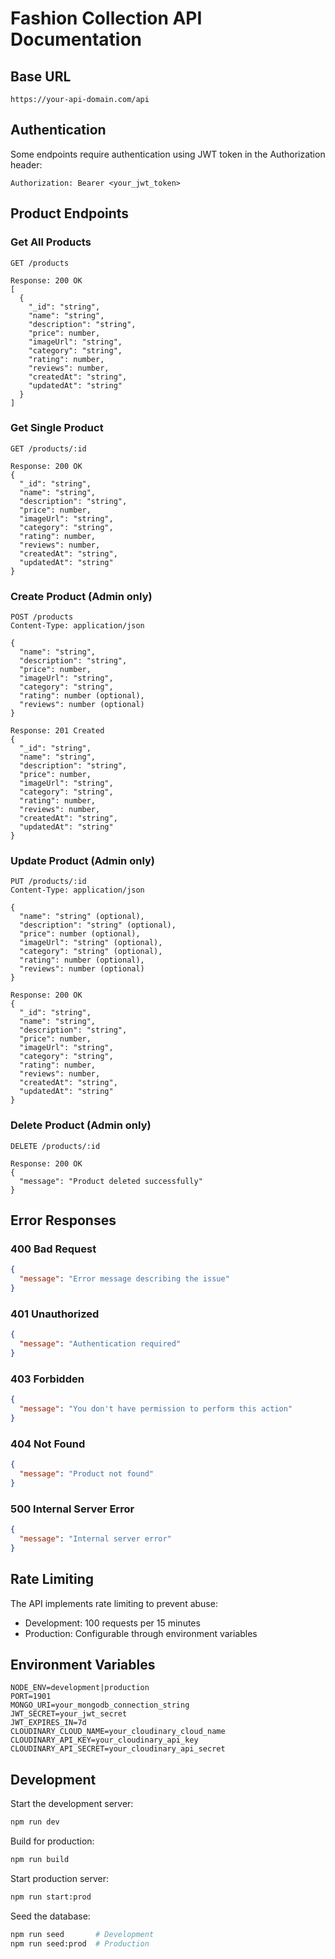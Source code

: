 # Fashion Collection API Documentation

## Base URL

```
https://your-api-domain.com/api
```

## Authentication

Some endpoints require authentication using JWT token in the Authorization header:

```
Authorization: Bearer <your_jwt_token>
```

## Product Endpoints

### Get All Products

```http
GET /products

Response: 200 OK
[
  {
    "_id": "string",
    "name": "string",
    "description": "string",
    "price": number,
    "imageUrl": "string",
    "category": "string",
    "rating": number,
    "reviews": number,
    "createdAt": "string",
    "updatedAt": "string"
  }
]
```

### Get Single Product

```http
GET /products/:id

Response: 200 OK
{
  "_id": "string",
  "name": "string",
  "description": "string",
  "price": number,
  "imageUrl": "string",
  "category": "string",
  "rating": number,
  "reviews": number,
  "createdAt": "string",
  "updatedAt": "string"
}
```

### Create Product (Admin only)

```http
POST /products
Content-Type: application/json

{
  "name": "string",
  "description": "string",
  "price": number,
  "imageUrl": "string",
  "category": "string",
  "rating": number (optional),
  "reviews": number (optional)
}

Response: 201 Created
{
  "_id": "string",
  "name": "string",
  "description": "string",
  "price": number,
  "imageUrl": "string",
  "category": "string",
  "rating": number,
  "reviews": number,
  "createdAt": "string",
  "updatedAt": "string"
}
```

### Update Product (Admin only)

```http
PUT /products/:id
Content-Type: application/json

{
  "name": "string" (optional),
  "description": "string" (optional),
  "price": number (optional),
  "imageUrl": "string" (optional),
  "category": "string" (optional),
  "rating": number (optional),
  "reviews": number (optional)
}

Response: 200 OK
{
  "_id": "string",
  "name": "string",
  "description": "string",
  "price": number,
  "imageUrl": "string",
  "category": "string",
  "rating": number,
  "reviews": number,
  "createdAt": "string",
  "updatedAt": "string"
}
```

### Delete Product (Admin only)

```http
DELETE /products/:id

Response: 200 OK
{
  "message": "Product deleted successfully"
}
```

## Error Responses

### 400 Bad Request

```json
{
  "message": "Error message describing the issue"
}
```

### 401 Unauthorized

```json
{
  "message": "Authentication required"
}
```

### 403 Forbidden

```json
{
  "message": "You don't have permission to perform this action"
}
```

### 404 Not Found

```json
{
  "message": "Product not found"
}
```

### 500 Internal Server Error

```json
{
  "message": "Internal server error"
}
```

## Rate Limiting

The API implements rate limiting to prevent abuse:

- Development: 100 requests per 15 minutes
- Production: Configurable through environment variables

## Environment Variables

```env
NODE_ENV=development|production
PORT=1901
MONGO_URI=your_mongodb_connection_string
JWT_SECRET=your_jwt_secret
JWT_EXPIRES_IN=7d
CLOUDINARY_CLOUD_NAME=your_cloudinary_cloud_name
CLOUDINARY_API_KEY=your_cloudinary_api_key
CLOUDINARY_API_SECRET=your_cloudinary_api_secret
```

## Development

Start the development server:

```bash
npm run dev
```

Build for production:

```bash
npm run build
```

Start production server:

```bash
npm run start:prod
```

Seed the database:

```bash
npm run seed       # Development
npm run seed:prod  # Production
```
